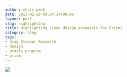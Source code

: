 ```yaml
---
author: chris-peck
date: 2013-02-20 09:24:17+00:00
layout: post
slug: highlighting
title: Highlighting (some design proposals for Prism)
category: blog
tags:
- Grad Student Research
- design
- praxis program
- prism
---
```


[![](http://static.scholarslab.org/wp-content/uploads/2013/02/hilight_tool_sketches.gif)](http://static.scholarslab.org/wp-content/uploads/2013/02/hilight_tool_sketches.gif)
